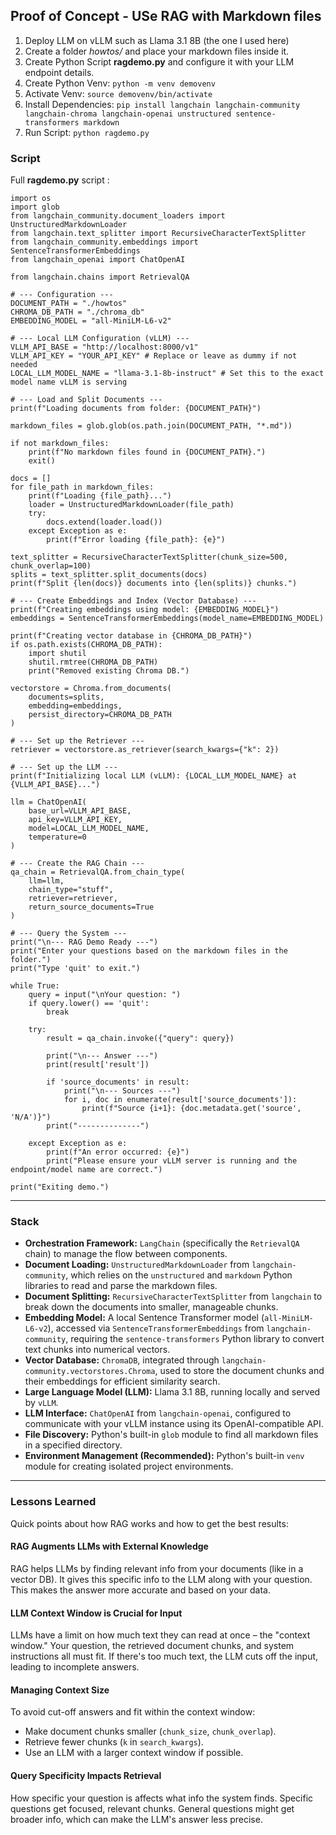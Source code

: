 ## Proof of Concept - USe RAG with Markdown files

1. Deploy LLM on vLLM such as Llama 3.1 8B (the one I used here)
2. Create a folder *howtos/* and place your markdown files inside it.
3. Create Python Script **ragdemo.py** and configure it with your LLM endpoint details.
4. Create Python Venv: `python -m venv demovenv`
5. Activate Venv: `source demovenv/bin/activate`
6. Install Dependencies: `pip install langchain langchain-community langchain-chroma langchain-openai unstructured sentence-transformers markdown`
7. Run Script: `python ragdemo.py`


### Script
Full **ragdemo.py** script :
```
import os
import glob
from langchain_community.document_loaders import UnstructuredMarkdownLoader
from langchain.text_splitter import RecursiveCharacterTextSplitter
from langchain_community.embeddings import SentenceTransformerEmbeddings
from langchain_openai import ChatOpenAI

from langchain.chains import RetrievalQA

# --- Configuration ---
DOCUMENT_PATH = "./howtos"
CHROMA_DB_PATH = "./chroma_db"
EMBEDDING_MODEL = "all-MiniLM-L6-v2"

# --- Local LLM Configuration (vLLM) ---
VLLM_API_BASE = "http://localhost:8000/v1"
VLLM_API_KEY = "YOUR_API_KEY" # Replace or leave as dummy if not needed
LOCAL_LLM_MODEL_NAME = "llama-3.1-8b-instruct" # Set this to the exact model name vLLM is serving

# --- Load and Split Documents ---
print(f"Loading documents from folder: {DOCUMENT_PATH}")

markdown_files = glob.glob(os.path.join(DOCUMENT_PATH, "*.md"))

if not markdown_files:
    print(f"No markdown files found in {DOCUMENT_PATH}.")
    exit()

docs = []
for file_path in markdown_files:
    print(f"Loading {file_path}...")
    loader = UnstructuredMarkdownLoader(file_path)
    try:
        docs.extend(loader.load())
    except Exception as e:
        print(f"Error loading {file_path}: {e}")

text_splitter = RecursiveCharacterTextSplitter(chunk_size=500, chunk_overlap=100)
splits = text_splitter.split_documents(docs)
print(f"Split {len(docs)} documents into {len(splits)} chunks.")

# --- Create Embeddings and Index (Vector Database) ---
print(f"Creating embeddings using model: {EMBEDDING_MODEL}")
embeddings = SentenceTransformerEmbeddings(model_name=EMBEDDING_MODEL)

print(f"Creating vector database in {CHROMA_DB_PATH}")
if os.path.exists(CHROMA_DB_PATH):
    import shutil
    shutil.rmtree(CHROMA_DB_PATH)
    print("Removed existing Chroma DB.")

vectorstore = Chroma.from_documents(
    documents=splits,
    embedding=embeddings,
    persist_directory=CHROMA_DB_PATH
)

# --- Set up the Retriever ---
retriever = vectorstore.as_retriever(search_kwargs={"k": 2})

# --- Set up the LLM ---
print(f"Initializing local LLM (vLLM): {LOCAL_LLM_MODEL_NAME} at {VLLM_API_BASE}...")

llm = ChatOpenAI(
    base_url=VLLM_API_BASE,
    api_key=VLLM_API_KEY,
    model=LOCAL_LLM_MODEL_NAME,
    temperature=0
)

# --- Create the RAG Chain ---
qa_chain = RetrievalQA.from_chain_type(
    llm=llm,
    chain_type="stuff",
    retriever=retriever,
    return_source_documents=True
)

# --- Query the System ---
print("\n--- RAG Demo Ready ---")
print("Enter your questions based on the markdown files in the folder.")
print("Type 'quit' to exit.")

while True:
    query = input("\nYour question: ")
    if query.lower() == 'quit':
        break

    try:
        result = qa_chain.invoke({"query": query})

        print("\n--- Answer ---")
        print(result['result'])

        if 'source_documents' in result:
            print("\n--- Sources ---")
            for i, doc in enumerate(result['source_documents']):
                print(f"Source {i+1}: {doc.metadata.get('source', 'N/A')}")
        print("--------------")

    except Exception as e:
        print(f"An error occurred: {e}")
        print("Please ensure your vLLM server is running and the endpoint/model name are correct.")

print("Exiting demo.")

``` 



---
### Stack

* **Orchestration Framework:** `LangChain` (specifically the `RetrievalQA` chain) to manage the flow between components.
* **Document Loading:** `UnstructuredMarkdownLoader` from `langchain-community`, which relies on the `unstructured` and `markdown` Python libraries to read and parse the markdown files.
* **Document Splitting:** `RecursiveCharacterTextSplitter` from `langchain` to break down the documents into smaller, manageable chunks.
* **Embedding Model:** A local Sentence Transformer model (`all-MiniLM-L6-v2`), accessed via `SentenceTransformerEmbeddings` from `langchain-community`, requiring the `sentence-transformers` Python library to convert text chunks into numerical vectors.
* **Vector Database:** `ChromaDB`, integrated through `langchain-community.vectorstores.Chroma`, used to store the document chunks and their embeddings for efficient similarity search.
* **Large Language Model (LLM):** Llama 3.1 8B, running locally and served by `vLLM`.
* **LLM Interface:** `ChatOpenAI` from `langchain-openai`, configured to communicate with your vLLM instance using its OpenAI-compatible API.
* **File Discovery:** Python's built-in `glob` module to find all markdown files in a specified directory.
* **Environment Management (Recommended):** Python's built-in `venv` module for creating isolated project environments.


---

### Lessons Learned

Quick points about how RAG works and how to get the best results:

#### RAG Augments LLMs with External Knowledge
RAG helps LLMs by finding relevant info from your documents (like in a vector DB). It gives this specific info to the LLM along with your question. This makes the answer more accurate and based on your data.

#### LLM Context Window is Crucial for Input
LLMs have a limit on how much text they can read at once – the "context window." Your question, the retrieved document chunks, and system instructions all must fit. If there's too much text, the LLM cuts off the input, leading to incomplete answers.

#### Managing Context Size
To avoid cut-off answers and fit within the context window:
  * Make document chunks smaller (`chunk_size`, `chunk_overlap`).
  * Retrieve fewer chunks (`k` in `search_kwargs`).
  * Use an LLM with a larger context window if possible.

#### Query Specificity Impacts Retrieval
How specific your question is affects what info the system finds. Specific questions get focused, relevant chunks. General questions might get broader info, which can make the LLM's answer less precise.
